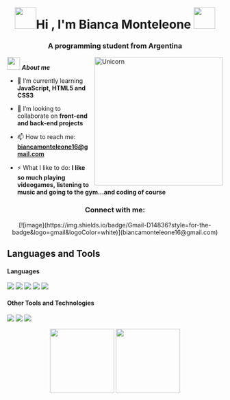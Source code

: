 <h1 align="center"><img src="https://i.pinimg.com/originals/08/87/96/0887968881b2ea5483238499c08fe39e.gif" width="50"><b>Hi , I'm Bianca Monteleone </b><img src="https://i.pinimg.com/originals/08/87/96/0887968881b2ea5483238499c08fe39e.gif" width="50"></h1>
<h3 align="center">A programming student from Argentina</h3>

<img align="right" width=300px alt="Unicorn" src="https://media.tenor.com/efbi1EpFlVUAAAAi/bugcat-capoo.gif" />

<img src="https://i.pinimg.com/originals/92/40/9f/92409f75241dbe1c5962c01a3a72ccf0.gif" width="30px">&nbsp;***About me***

- 🌱 I’m currently learning **JavaScript, HTML5 and CSS3**

- 👯 I’m looking to collaborate on **front-end and back-end projects**

- 📫 How to reach me: **biancamonteleone16@gmail.com**

- ⚡ What I like to do: **I like so much playing videogames, listening to music and going to the gym...and coding of course**

<h3 align="center">Connect with me:</h3>

<div align="center">
[![image](https://img.shields.io/badge/Gmail-D14836?style=for-the-badge&logo=gmail&logoColor=white)](biancamonteleone16@gmail.com)
</div>

## Languages and Tools

<h4> Languages </h4>
<span> 
  <img src="https://img.shields.io/badge/HTML5-E34F26?style=for-the-badge&logo=html5&logoColor=white">
  <img src="https://img.shields.io/badge/CSS3-1572B6?style=for-the-badge&logo=css3&logoColor=white">
  <img src="https://img.shields.io/badge/JavaScript-F7DF1E?style=for-the-badge&logo=javascript&logoColor=black">
  <img src="https://img.shields.io/badge/Java-ED8B00?style=for-the-badge&logo=java&logoColor=white">
  <img src="https://img.shields.io/badge/python-3670A0?style=for-the-badge&logo=python&logoColor=ffdd54">
</span>


<h4> Other Tools and Technologies </h4>
<span>
  <img src="https://img.shields.io/badge/Git-F05032?style=for-the-badge&logo=git&logoColor=white">
  <img src="https://img.shields.io/badge/MySQL-00000F?style=for-the-badge&logo=mysql&logoColor=white">
  <img src="https://img.shields.io/badge/MongoDB-%234ea94b.svg?style=for-the-badge&logo=mongodb&logoColor=white">
</span>

<p align= "center">
  <img height= "150" src="https://github-readme-stats.vercel.app/api?username=biancamonteleone&theme=react&show_icons=true&include_all_commits=true" />
  <img height= "150" src="https://github-readme-stats.vercel.app/api/top-langs/?username=biancamonteleone&theme=react&layout=compact" />
</p>
